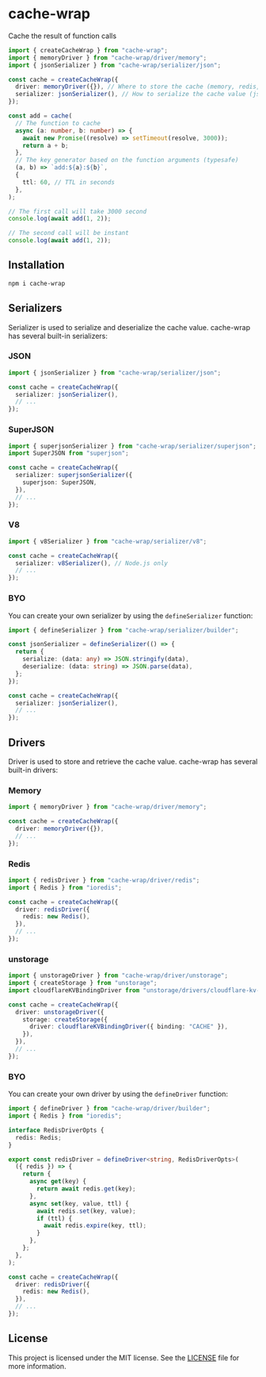 # cache-wrap

Cache the result of function calls

```ts
import { createCacheWrap } from "cache-wrap";
import { memoryDriver } from "cache-wrap/driver/memory";
import { jsonSerializer } from "cache-wrap/serializer/json";

const cache = createCacheWrap({
  driver: memoryDriver({}), // Where to store the cache (memory, redis, etc)
  serializer: jsonSerializer(), // How to serialize the cache value (json, superjson, v8, etc)
});

const add = cache(
  // The function to cache
  async (a: number, b: number) => {
    await new Promise((resolve) => setTimeout(resolve, 3000));
    return a + b;
  },
  // The key generator based on the function arguments (typesafe)
  (a, b) => `add:${a}:${b}`,
  {
    ttl: 60, // TTL in seconds
  },
);

// The first call will take 3000 second
console.log(await add(1, 2));

// The second call will be instant
console.log(await add(1, 2));
```

## Installation

```sh
npm i cache-wrap
```

## Serializers

Serializer is used to serialize and deserialize the cache value. cache-wrap has several built-in serializers:

### JSON

```ts
import { jsonSerializer } from "cache-wrap/serializer/json";

const cache = createCacheWrap({
  serializer: jsonSerializer(),
  // ...
});
```

### SuperJSON

```ts
import { superjsonSerializer } from "cache-wrap/serializer/superjson";
import SuperJSON from "superjson";

const cache = createCacheWrap({
  serializer: superjsonSerializer({
    superjson: SuperJSON,
  }),
  // ...
});
```

### V8

```ts
import { v8Serializer } from "cache-wrap/serializer/v8";

const cache = createCacheWrap({
  serializer: v8Serializer(), // Node.js only
  // ...
});
```

### BYO

You can create your own serializer by using the `defineSerializer` function:

```ts
import { defineSerializer } from "cache-wrap/serializer/builder";

const jsonSerializer = defineSerializer(() => {
  return {
    serialize: (data: any) => JSON.stringify(data),
    deserialize: (data: string) => JSON.parse(data),
  };
});

const cache = createCacheWrap({
  serializer: jsonSerializer(),
  // ...
});
```

## Drivers

Driver is used to store and retrieve the cache value. cache-wrap has several built-in drivers:

### Memory

```ts
import { memoryDriver } from "cache-wrap/driver/memory";

const cache = createCacheWrap({
  driver: memoryDriver({}),
  // ...
});
```

### Redis

```ts
import { redisDriver } from "cache-wrap/driver/redis";
import { Redis } from "ioredis";

const cache = createCacheWrap({
  driver: redisDriver({
    redis: new Redis(),
  }),
  // ...
});
```

### unstorage

```ts
import { unstorageDriver } from "cache-wrap/driver/unstorage";
import { createStorage } from "unstorage";
import cloudflareKVBindingDriver from "unstorage/drivers/cloudflare-kv-binding";

const cache = createCacheWrap({
  driver: unstorageDriver({
    storage: createStorage({
      driver: cloudflareKVBindingDriver({ binding: "CACHE" }),
    }),
  }),
  // ...
});
```

### BYO

You can create your own driver by using the `defineDriver` function:

```ts
import { defineDriver } from "cache-wrap/driver/builder";
import { Redis } from "ioredis";

interface RedisDriverOpts {
  redis: Redis;
}

export const redisDriver = defineDriver<string, RedisDriverOpts>(
  ({ redis }) => {
    return {
      async get(key) {
        return await redis.get(key);
      },
      async set(key, value, ttl) {
        await redis.set(key, value);
        if (ttl) {
          await redis.expire(key, ttl);
        }
      },
    };
  },
);

const cache = createCacheWrap({
  driver: redisDriver({
    redis: new Redis(),
  }),
  // ...
});
```

## License

This project is licensed under the MIT license. See the [LICENSE](LICENSE) file for more information.
